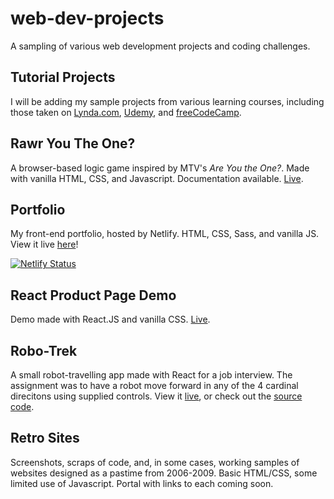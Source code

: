 # web-dev-projects
A sampling of various web development projects and coding challenges.

## Tutorial Projects
I will be adding my sample projects from various learning courses, including those taken on [Lynda.com](https://www.lynda.com), [Udemy](https://www.udemy.com/user/kyle-jackson-20/), and [freeCodeCamp](https://www.freecodecamp.org/kylewjackson).

## Rawr You The One?
A browser-based logic game inspired by MTV's *Are You the One?*. Made with vanilla HTML, CSS, and Javascript. Documentation available. [Live](https://www.kylejackson.dev/rawr).

## Portfolio
My front-end portfolio, hosted by Netlify. HTML, CSS, Sass, and vanilla JS. View it live [here](https://www.kylejackson.dev)!

[![Netlify Status](https://api.netlify.com/api/v1/badges/38b0311d-6da0-46d6-977e-5e6102fe7948/deploy-status)](https://app.netlify.com/sites/kylewjackson/deploys)

## React Product Page Demo
Demo made with React.JS and vanilla CSS. [Live](https://www.kylejackson.dev/productpage).

## Robo-Trek
A small robot-travelling app made with React for a job interview. The assignment was to have a robot move forward in any of the 4 cardinal direcitons using supplied controls. View it [live](https://naughty-rosalind-487bdf.netlify.com/), or check out the [source code](https://github.com/kylewjackson/robot).

## Retro Sites
Screenshots, scraps of code, and, in some cases, working samples of websites designed as a pastime from 2006-2009. Basic HTML/CSS, some limited use of Javascript. Portal with links to each coming soon.
